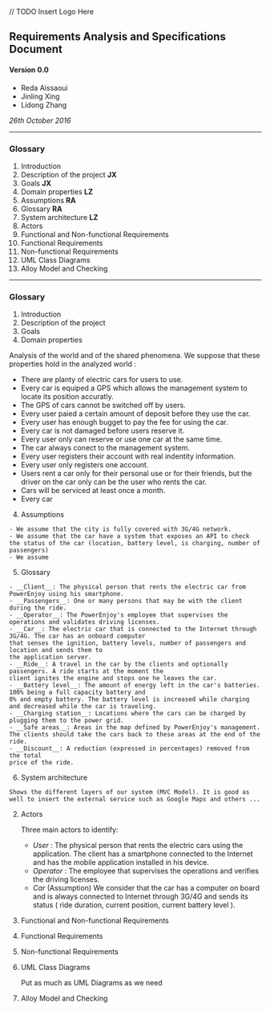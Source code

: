 
//  TODO Insert Logo Here

## __Requirements Analysis and Specifications Document__
#### Version 0.0



* Reda Aissaoui
* Jinling Xing
* Lidong Zhang



_26th October 2016_


----------

### __Glossary__

1. Introduction
  1. Description of the project __JX__
  2. Goals __JX__
  3. Domain properties __LZ__
  4. Assumptions __RA__
  5. Glossary __RA__
  6. System architecture __LZ__
2. Actors
3. Functional and Non-functional Requirements
  1. Functional Requirements
  2. Non-functional Requirements
4. UML Class Diagrams
5. Alloy Model and Checking

------------

### __Glossary__

1. Introduction
  1. Description of the project
  2. Goals
  3. Domain properties

  Analysis of the world and of the shared phenomena. We suppose that these properties hold in the analyzed world :

  - There are planty of electric cars for users to use.
  - Every car is equiped a GPS which allows the management system to locate its position accuratly.
  - The GPS of cars cannot be switched off by users.
  - Every user paied a certain amount of deposit before they use the car.
  - Every user has enough bugget to pay the fee for using the car.
  - Every car is not damaged before users reserve it.
  - Every user only can reserve or use one car at the same time.  
  - The car always conect to the management system.
  - Every user registers their account with real indentity information.
  - Every user only registers one account.
  - Users rent a car only for their personal use or for their friends, but the driver on the car only can be the user who rents the car.
  - Cars will be serviced at least once a month.
  - Every car


  4. Assumptions

    - We assume that the city is fully covered with 3G/4G network.
    - We assume that the car have a system that exposes an API to check the status of the car (location, battery level, is charging, number of passengers)
    - We assume

  5. Glossary

    - __Client__: The physical person that rents the electric car from PowerEnjoy using his smartphone.
    - __Passengers__: One or many persons that may be with the client during the ride.  
    - __Operator__: The PowerEnjoy's employee that supervises the operations and validates driving licenses.
    - __Car__: The electric car that is connected to the Internet through 3G/4G. The car has an onboard computer
    that senses the ignition, battery levels, number of passengers and location and sends them to  
    the application server.
    - __Ride__: A travel in the car by the clients and optionally passengers. A ride starts at the moment the
    client ignites the engine and stops one he leaves the car.
    - __Battery level__: The amount of energy left in the car's batteries. 100% being a full capacity battery and
    0% and empty battery. The battery level is increased while charging and decreased while the car is traveling.
    - __Charging station__: Locations where the cars can be charged by plugging them to the power grid.
    - __Safe areas__: Areas in the map defined by PowerEnjoy's management. The clients should take the cars back to these areas at the end of the ride.
    - __Discount__: A reduction (expressed in percentages) removed from the total
    price of the ride.



  6. System architecture

    Shows the different layers of our system (MVC Model). It is good as well to insert the external service such as Google Maps and others ...

2. Actors

    Three main actors to identify:
    - _User_ : The physical person that rents the electric cars using the application.
    The client has a smartphone connected to the Internet and has the mobile application
    installed in his device.
    - _Operator_ : The employee that supervises the operations and verifies the driving licenses.
    - _Car_ (Assumption) We consider that the car has a computer on board and is always connected to Internet through 3G/4G and sends its status ( ride duration, current position, current battery level ).   

3. Functional and Non-functional Requirements

  1. Functional Requirements
  2. Non-functional Requirements

4. UML Class Diagrams

    Put as much as UML Diagrams as we need

5. Alloy Model and Checking
